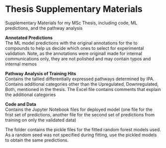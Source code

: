 # Thesis Supplementary Materials
Supplementary Materials for my MSc Thesis, including code, ML predictions, and the pathway analysis

**Annotated Predictions**  
The ML model predictions with the original annotations for the to compounds to help us decide which ones to select for experimental validation. Note, as the annotations were originall made for internal communications only, they are not polished and may contain typos and internal memos

**Pathway Analysis of Training Hits**  
Contains the tallied differentially expressed pathways determined by IPA. Contains additional categories other than the Upregulated, Downregulated, Both, mentioned in the thesis. The Excel file contains comments that explain the additional categories

**Code and Data**  
Contains the Jupyter Notebook files for deployed model (one file for the frist set of predictions, another file for the second set of predictions from training on only the validated data)

The folder contains the pickle files for the fitted random forest models used. As a random seed was not specified during fitting, use the pickled models to obtain the same predictions.
